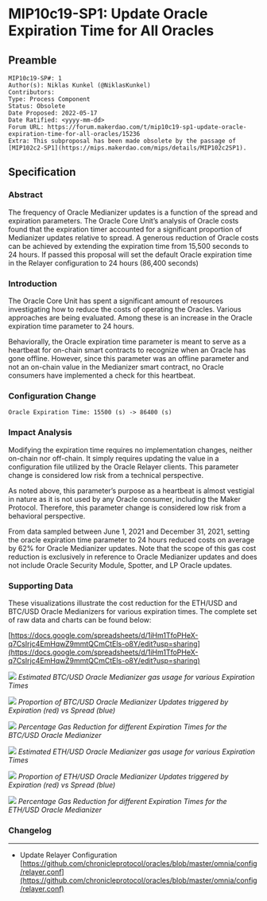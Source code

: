 # MIP10c19-SP1: Update Oracle Expiration Time for All Oracles

## Preamble

```
MIP10c19-SP#: 1
Author(s): Niklas Kunkel (@NiklasKunkel)
Contributors:
Type: Process Component
Status: Obsolete
Date Proposed: 2022-05-17
Date Ratified: <yyyy-mm-dd>
Forum URL: https://forum.makerdao.com/t/mip10c19-sp1-update-oracle-expiration-time-for-all-oracles/15236
Extra: This subproposal has been made obsolete by the passage of [MIP102c2-SP1](https://mips.makerdao.com/mips/details/MIP102c2SP1).
```

## Specification

### Abstract

The frequency of Oracle Medianizer updates is a function of the spread and expiration parameters. The Oracle Core Unit’s analysis of Oracle costs found that the expiration timer accounted for a significant proportion of Medianizer updates relative to spread. A generous reduction of Oracle costs can be achieved by extending the expiration time from 15,500 seconds to 24 hours. If passed this proposal will set the default Oracle expiration time in the Relayer configuration to 24 hours (86,400 seconds)

### Introduction

The Oracle Core Unit has spent a significant amount of resources investigating how to reduce the costs of operating the Oracles. Various approaches are being evaluated. Among these is an increase in the Oracle expiration time parameter to 24 hours.

Behaviorally, the Oracle expiration time parameter is meant to serve as a heartbeat for on-chain smart contracts to recognize when an Oracle has gone offline. However, since this parameter was an offline parameter and not an on-chain value in the Medianizer smart contract, no Oracle consumers have implemented a check for this heartbeat.

### Configuration Change

```solidity
Oracle Expiration Time: 15500 (s) -> 86400 (s)
```

### Impact Analysis

Modifying the expiration time requires no implementation changes, neither on-chain nor off-chain. It simply requires updating the value in a configuration file utilized by the Oracle Relayer clients. This parameter change is considered low risk from a technical perspective.

As noted above, this parameter’s purpose as a heartbeat is almost vestigial in nature as it is not used by any Oracle consumer, including the Maker Protocol. Therefore, this parameter change is considered low risk from a behavioral perspective.

From data sampled between June 1, 2021 and December 31, 2021, setting the oracle expiration time parameter to 24 hours reduced costs on average by 62% for Oracle Medianizer updates. Note that the scope of this gas cost reduction is exclusively in reference to Oracle Medianizer updates and does not include Oracle Security Module, Spotter, and LP Oracle updates. 

### Supporting Data

These visualizations illustrate the cost reduction for the ETH/USD and BTC/USD Oracle Medianizers for various expiration times. The complete set of raw data and charts can be found below:

[https://docs.google.com/spreadsheets/d/1iHm1TfoPHeX-q7CsIrjc4EmHqwZ9mmtQCmCtEls-o8Y/edit?usp=sharing](https://docs.google.com/spreadsheets/d/1iHm1TfoPHeX-q7CsIrjc4EmHqwZ9mmtQCmCtEls-o8Y/edit?usp=sharing)

![](https://github.com/makerdao/mips/blob/master/MIP10/MIP10c19/supporting_materials/SP1/0.png)
*Estimated BTC/USD Oracle Medianizer gas usage for various Expiration Times*

![](https://github.com/makerdao/mips/blob/master/MIP10/MIP10c19/supporting_materials/SP1/1.png)
*Proportion of BTC/USD Oracle Medianizer Updates triggered by Expiration (red) vs Spread (blue)*

![](https://github.com/makerdao/mips/blob/master/MIP10/MIP10c19/supporting_materials/SP1/2.png)
*Percentage Gas Reduction for different Expiration Times for the BTC/USD Oracle Medianizer*

![](https://github.com/makerdao/mips/blob/master/MIP10/MIP10c19/supporting_materials/SP1/3.png)
*Estimated ETH/USD Oracle Medianizer gas usage for various Expiration Times*

![](https://github.com/makerdao/mips/blob/master/MIP10/MIP10c19/supporting_materials/SP1/4.png)
*Proportion of ETH/USD Oracle Medianizer Updates triggered by Expiration (red) vs Spread (blue)*

![](https://github.com/makerdao/mips/blob/master/MIP10/MIP10c19/supporting_materials/SP1/5.png)
*Percentage Gas Reduction for different Expiration Times for the ETH/USD Oracle Medianizer*

### **Changelog**
***
- Update Relayer Configuration [https://github.com/chronicleprotocol/oracles/blob/master/omnia/config/relayer.conf](https://github.com/chronicleprotocol/oracles/blob/master/omnia/config/relayer.conf)
